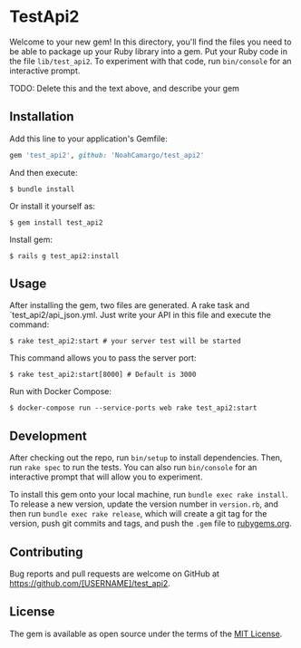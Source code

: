 # TestApi2

Welcome to your new gem! In this directory, you'll find the files you need to be able to package up your Ruby library into a gem. Put your Ruby code in the file `lib/test_api2`. To experiment with that code, run `bin/console` for an interactive prompt.

TODO: Delete this and the text above, and describe your gem

## Installation

Add this line to your application's Gemfile:

```ruby
gem 'test_api2', github: 'NoahCamargo/test_api2'
```

And then execute:

    $ bundle install

Or install it yourself as:

    $ gem install test_api2

Install gem:

    $ rails g test_api2:install

## Usage

After installing the gem, two files are generated. A rake task and `test_api2/api_json.yml. Just write your API in this file and execute the command:

    $ rake test_api2:start # your server test will be started
This command allows you to pass the server port:

    $ rake test_api2:start[8000] # Default is 3000

Run with Docker Compose:

    $ docker-compose run --service-ports web rake test_api2:start

## Development

After checking out the repo, run `bin/setup` to install dependencies. Then, run `rake spec` to run the tests. You can also run `bin/console` for an interactive prompt that will allow you to experiment.

To install this gem onto your local machine, run `bundle exec rake install`. To release a new version, update the version number in `version.rb`, and then run `bundle exec rake release`, which will create a git tag for the version, push git commits and tags, and push the `.gem` file to [rubygems.org](https://rubygems.org).

## Contributing

Bug reports and pull requests are welcome on GitHub at https://github.com/[USERNAME]/test_api2.


## License

The gem is available as open source under the terms of the [MIT License](https://opensource.org/licenses/MIT).
